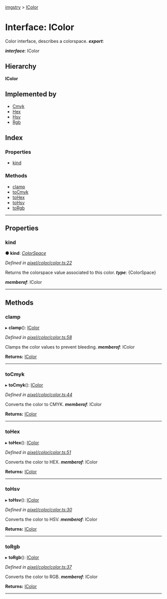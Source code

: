 [imgstry](../README.md) > [IColor](../interfaces/icolor.md)

# Interface: IColor

Color interface, describes a colorspace.
*__export__*: 

*__interface__*: IColor

## Hierarchy

**IColor**

## Implemented by

* [Cmyk](../classes/cmyk.md)
* [Hex](../classes/hex.md)
* [Hsv](../classes/hsv.md)
* [Rgb](../classes/rgb.md)

## Index

### Properties

* [kind](icolor.md#kind)

### Methods

* [clamp](icolor.md#clamp)
* [toCmyk](icolor.md#tocmyk)
* [toHex](icolor.md#tohex)
* [toHsv](icolor.md#tohsv)
* [toRgb](icolor.md#torgb)

---

## Properties

<a id="kind"></a>

###  kind

**● kind**: *[ColorSpace](../enums/colorspace.md)*

*Defined in [pixel/color/color.ts:22](https://github.com/visual-cortex/imgstry/blob/master/source/pixel/color/color.ts#L22)*

Returns the colorspace value associated to this color.
*__type__*: {ColorSpace}

*__memberof__*: IColor

___

## Methods

<a id="clamp"></a>

###  clamp

▸ **clamp**(): [IColor](icolor.md)

*Defined in [pixel/color/color.ts:58](https://github.com/visual-cortex/imgstry/blob/master/source/pixel/color/color.ts#L58)*

Clamps the color values to prevent bleeding.
*__memberof__*: IColor

**Returns:** [IColor](icolor.md)

___
<a id="tocmyk"></a>

###  toCmyk

▸ **toCmyk**(): [IColor](icolor.md)

*Defined in [pixel/color/color.ts:44](https://github.com/visual-cortex/imgstry/blob/master/source/pixel/color/color.ts#L44)*

Converts the color to CMYK.
*__memberof__*: IColor

**Returns:** [IColor](icolor.md)

___
<a id="tohex"></a>

###  toHex

▸ **toHex**(): [IColor](icolor.md)

*Defined in [pixel/color/color.ts:51](https://github.com/visual-cortex/imgstry/blob/master/source/pixel/color/color.ts#L51)*

Converts the color to HEX.
*__memberof__*: IColor

**Returns:** [IColor](icolor.md)

___
<a id="tohsv"></a>

###  toHsv

▸ **toHsv**(): [IColor](icolor.md)

*Defined in [pixel/color/color.ts:30](https://github.com/visual-cortex/imgstry/blob/master/source/pixel/color/color.ts#L30)*

Converts the color to HSV.
*__memberof__*: IColor

**Returns:** [IColor](icolor.md)

___
<a id="torgb"></a>

###  toRgb

▸ **toRgb**(): [IColor](icolor.md)

*Defined in [pixel/color/color.ts:37](https://github.com/visual-cortex/imgstry/blob/master/source/pixel/color/color.ts#L37)*

Converts the color to RGB.
*__memberof__*: IColor

**Returns:** [IColor](icolor.md)

___

